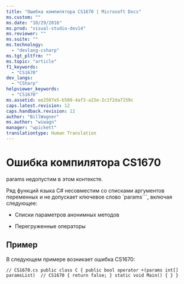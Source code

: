 ```yaml
---
title: "Ошибка компилятора CS1670 | Microsoft Docs"
ms.custom: ""
ms.date: "10/29/2016"
ms.prod: "visual-studio-dev14"
ms.reviewer: ""
ms.suite: ""
ms.technology: 
  - "devlang-csharp"
ms.tgt_pltfrm: ""
ms.topic: "article"
f1_keywords: 
  - "CS1670"
dev_langs: 
  - "CSharp"
helpviewer_keywords: 
  - "CS1670"
ms.assetid: ee2507e5-b509-4af3-a15e-2c1f2da7159c
caps.latest.revision: 12
caps.handback.revision: 12
author: "BillWagner"
ms.author: "wiwagn"
manager: "wpickett"
translationtype: Human Translation
---
```

# Ошибка компилятора CS1670
params недопустим в этом контексте.  
  
 Ряд функций языка C\# несовместим со списками аргументов переменных и не допускает ключевое слово `params```, включая следующее:  
  
-   Списки параметров анонимных методов  
  
-   Перегруженные операторы  
  
## Пример  
 В следующем примере возникает ошибка CS1670:  
  
```  
// CS1670.cs public class C { public bool operator +(params int[] paramsList)  // CS1670 { return false; } static void Main() { } }  
```